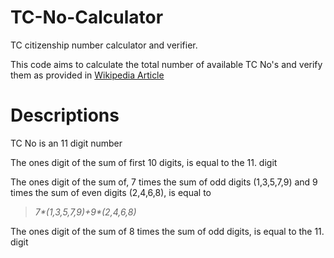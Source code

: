 # TC-No-Calculator
TC citizenship number calculator and verifier.

This code aims to calculate the total number of available TC No's and verify them as provided in [Wikipedia Article](https://tr.wikipedia.org/wiki/T.C._Kimlik_Numaras%C4%B1)

# Descriptions
TC No is an 11 digit number

The ones digit of the sum of first 10 digits, is equal to the 11. digit

The ones digit of the sum of, 7 times the sum of odd digits (1,3,5,7,9) and 9 times the sum of even digits (2,4,6,8), is equal to
> _7*(1,3,5,7,9)+9*(2,4,6,8)_

The ones digit of the sum of 8 times the sum of odd digits, is equal to the 11. digit
